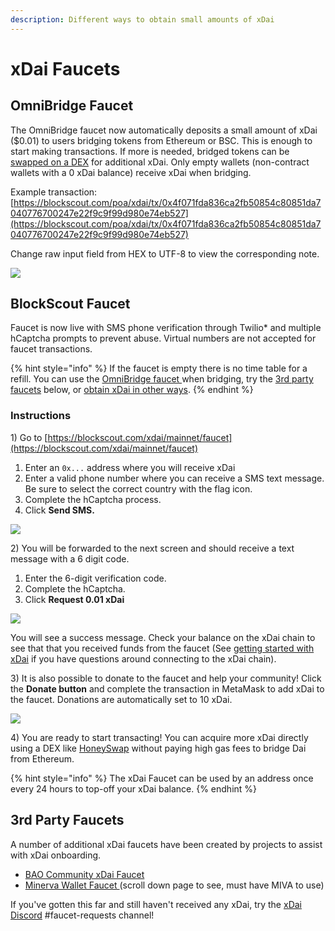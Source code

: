 ```yaml
---
description: Different ways to obtain small amounts of xDai
---
```


# xDai Faucets

## OmniBridge Faucet

The OmniBridge faucet now automatically deposits a small amount of xDai ($0.01) to users bridging tokens from Ethereum or BSC. This is enough to start making transactions. If more is needed, bridged tokens can be [swapped on a DEX](../../about-gc/project-spotlights/#defi) for additional xDai. Only empty wallets (non-contract wallets with a 0 xDai balance) receive xDai when bridging.&#x20;

Example transaction: [https://blockscout.com/poa/xdai/tx/0x4f071fda836ca2fb50854c80851da7040776700247e22f9c9f99d980e74eb527](https://blockscout.com/poa/xdai/tx/0x4f071fda836ca2fb50854c80851da7040776700247e22f9c9f99d980e74eb527)

Change raw input field from HEX to UTF-8 to view the corresponding note.&#x20;

![](../../.gitbook/assets/omni-faucet.png)

## BlockScout Faucet

Faucet is now live with SMS phone verification through Twilio\* and multiple hCaptcha prompts to prevent abuse. Virtual numbers are not accepted for faucet transactions.

{% hint style="info" %}
If the faucet is empty there is no time table for a refill. You can use the [OmniBridge faucet ](xdai-faucet.md#blockscout-faucet)when bridging, try the [3rd party faucets](xdai-faucet.md#3rd-party-faucets) below, or [obtain xDai in other ways](../getting-started-with-xdai/#2-get-a-little-xdai).
{% endhint %}

### Instructions

1\) Go to [https://blockscout.com/xdai/mainnet/faucet](https://blockscout.com/xdai/mainnet/faucet)

1. Enter an `0x...` address where you will receive xDai
2. Enter a valid phone number where you can receive a SMS text message. Be sure to select the correct country with the flag icon.
3. Complete the hCaptcha process.
4. Click **Send SMS.**

![](../../.gitbook/assets/f1.png)

2\) You will be forwarded to the next screen and should receive a text message with a 6 digit code.

1. Enter the 6-digit verification code.
2. Complete the hCaptcha.
3. Click **Request 0.01 xDai**

![](../../.gitbook/assets/f2.png)

You will see a success message. Check your balance on the xDai chain to see that that you received funds from the faucet (See [getting started with xDai](../getting-started-with-xdai/) if you have questions around connecting to the xDai chain).

3\) It is also possible to donate to the faucet and help your community! Click the **Donate button** and complete the transaction in MetaMask to add xDai to the faucet. Donations are automatically set to 10 xDai.

![](../../.gitbook/assets/f3.png)

4\) You are ready to start transacting! You can acquire more xDai directly using a DEX like [HoneySwap](https://honeyswap.org) without paying high gas fees to bridge Dai from Ethereum.

{% hint style="info" %}
The xDai Faucet can be used by an address once every 24 hours to top-off your xDai balance.
{% endhint %}

## 3rd Party Faucets

A number of additional xDai faucets have been created by projects to assist with xDai onboarding.

* [BAO Community xDai Faucet](https://xdai-app.herokuapp.com/faucet)
* [Minerva Wallet Faucet ](https://minerva.digital)(scroll down page to see, must have MIVA to use)

If you've gotten this far and still haven't received any xDai, try the [xDai Discord](https://discord.gg/mPJ9zkq) #faucet-requests channel!

